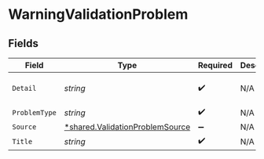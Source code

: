 # WarningValidationProblem


## Fields

| Field                                                                                    | Type                                                                                     | Required                                                                                 | Description                                                                              | Example                                                                                  |
| ---------------------------------------------------------------------------------------- | ---------------------------------------------------------------------------------------- | ---------------------------------------------------------------------------------------- | ---------------------------------------------------------------------------------------- | ---------------------------------------------------------------------------------------- |
| `Detail`                                                                                 | *string*                                                                                 | :heavy_check_mark:                                                                       | N/A                                                                                      | An unrecognized field, age, was passed in with request data.                             |
| `ProblemType`                                                                            | *string*                                                                                 | :heavy_check_mark:                                                                       | N/A                                                                                      | UNRECOGNIZED_FIELD                                                                       |
| `Source`                                                                                 | [*shared.ValidationProblemSource](../../../pkg/models/shared/validationproblemsource.md) | :heavy_minus_sign:                                                                       | N/A                                                                                      |                                                                                          |
| `Title`                                                                                  | *string*                                                                                 | :heavy_check_mark:                                                                       | N/A                                                                                      | Unrecognized Field                                                                       |